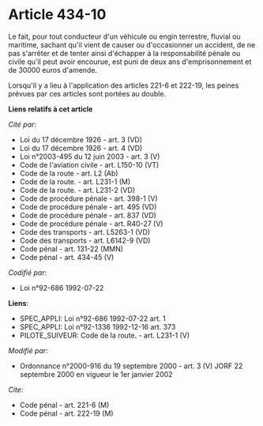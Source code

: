 # Article 434-10

Le fait, pour tout conducteur d'un véhicule ou engin terrestre, fluvial ou maritime, sachant qu'il vient de causer ou
d'occasionner un accident, de ne pas s'arrêter et de tenter ainsi d'échapper à la responsabilité pénale ou civile qu'il peut
avoir encourue, est puni de deux ans d'emprisonnement et de 30000 euros d'amende.

Lorsqu'il y a lieu à l'application des articles 221-6 et 222-19, les peines prévues par ces articles sont portées au double.

**Liens relatifs à cet article**

_Cité par_:

  - Loi du 17 décembre 1926 - art. 3 (VD)
  - Loi du 17 décembre 1926 - art. 4 (VD)
  - Loi n°2003-495 du 12 juin 2003 - art. 3 (V)
  - Code de l'aviation civile - art. L150-10 (VT)
  - Code de la route - art. L2 (Ab)
  - Code de la route. - art. L231-1 (M)
  - Code de la route. - art. L231-2 (VD)
  - Code de procédure pénale - art. 398-1 (V)
  - Code de procédure pénale - art. 495 (VD)
  - Code de procédure pénale - art. 837 (VD)
  - Code de procédure pénale - art. R40-27 (V)
  - Code des transports - art. L5263-1 (VD)
  - Code des transports - art. L6142-9 (VD)
  - Code pénal - art. 131-22 (MMN)
  - Code pénal - art. 434-45 (V)

_Codifié par_:

  - Loi n°92-686 1992-07-22

**Liens**:

  - SPEC_APPLI: Loi n°92-686 1992-07-22 art. 1
  - SPEC_APPLI: Loi n°92-1336 1992-12-16 art. 373
  - PILOTE_SUIVEUR: Code de la route. - art. L231-1 (V)

_Modifié par_:

  - Ordonnance n°2000-916 du 19 septembre 2000 - art. 3 (V) JORF 22 septembre 2000 en vigueur le 1er janvier 2002

_Cite_:

  - Code pénal - art. 221-6 (M)
  - Code pénal - art. 222-19 (M)
